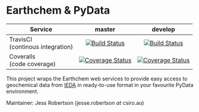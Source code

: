 # Earthchem & PyData

| **Service** | **master** | **develop** |
| ----------- |:----------:|:-----------:|
| TravisCI<br>(continous integration) | [![Build Status](https://travis-ci.org/jesserobertson/earthchem-pyclient.svg?branch=master)](https://travis-ci.org/jesserobertson/earthchem-pyclient) | [![Build Status](https://travis-ci.org/jesserobertson/earthchem-pyclient.svg?branch=develop)](https://travis-ci.org/jesserobertson/earthchem-pyclient) |
| Coveralls<br>(code coverage) | [![Coverage Status](https://coveralls.io/repos/github/jesserobertson/earthchem-pyclient/badge.svg?branch=master)](https://coveralls.io/github/jesserobertson/earthchem-pyclient?branch=master) | [![Coverage Status](https://coveralls.io/repos/github/jesserobertson/earthchem-pyclient/badge.svg?branch=develop)](https://coveralls.io/github/jesserobertson/earthchem-pyclient?branch=develop) |

This project wraps the Earthchem web services to provide easy access to geochemical data from [IEDA](https://www.iedadata.org/) in ready-to-use format in your favourite PyData environment.

Maintainer: Jess Robertson (jesse.robertson _at_ csiro.au)